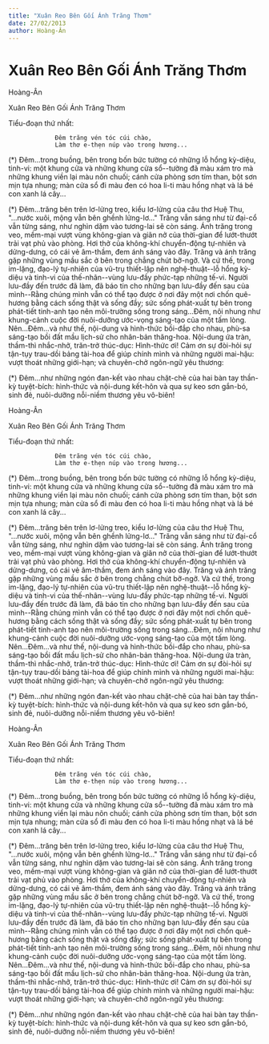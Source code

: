 ```yaml
---
title: "Xuân Reo Bên Gối Ánh Trăng Thơm"
date: 27/02/2013
author: Hoàng-Ân
---
```


# Xuân Reo Bên Gối Ánh Trăng Thơm

Hoàng-Ân

Xuân Reo Bên Gối Ánh Trăng Thơm


Tiểu-đoạn thứ nhất:

                 Đêm trăng vén tóc cúi chào,
                 Làm thơ e-thẹn núp vào trong hương...

(*) Đêm...trong buồng, bên trong bốn bức tường có những lỗ hổng kỳ-diệu, tinh-vi: một khung cửa và những khung cửa sổ--tường đã màu xám tro mà những khung viền lại màu nõn chuối; cánh cửa phòng sơn tím than, bột sơn mịn tựa nhung; màn cửa sổ đi màu đen có hoa li-ti màu hồng nhạt và lá bé con xanh lá cây...

(*) Đêm...trăng bên trên lơ-lửng treo, kiểu lơ-lửng của câu thơ Huệ Thu, "...nước xuôi, mộng vẫn bên ghềnh lửng-lơ..." Trăng vẫn sáng như từ đại-cổ vẫn từng sáng, như nghìn dặm vào tương-lai sẽ còn sáng. Ánh trăng trong veo, mềm-mại vượt vùng không-gian và giãn nở của thời-gian để lướt-thướt trải vạt phủ vào phòng. Hơi thở của không-khí chuyển-động tự-nhiên và dửng-dưng, có cái vẻ âm-thầm, đem ánh sáng vào đây. Trăng và ánh trăng gặp những vùng mầu sắc ở bên trong chẳng chút bỡ-ngỡ. Và cứ thế, trong im-lặng, đạo-lý tự-nhiên của vũ-trụ thiết-lập nên nghệ-thuật--lỗ hổng kỳ-diệu và tinh-vi của thế-nhân--vùng lưu-đầy phức-tạp những tế-vi. Người lưu-đầy đến trước đã làm, đã báo tin cho những bạn lưu-đầy đến sau của mình--Rằng chúng mình vẫn có thể tạo được ở nơi đây một nơi chốn quê-hương bằng cách sống thật và sống đầy; sức sống phát-xuất tự bên trong phát-tiết tinh-anh tạo nên môi-trường sống trong sáng...Đêm, nôi nhung như khung-cảnh cuộc đời nuôi-dưỡng ước-vọng sáng-tạo của một tấm lòng.  Nên...Đêm...và như thế, nội-dung và hình-thức bồi-đắp cho nhau, phù-sa sáng-tạo bồi đất mầu lịch-sử cho nhân-bản thăng-hoa. Nội-dung ứa tràn, thầm-thì nhắc-nhở, trăn-trở thúc-dục: Hình-thức ơi! Cảm ơn sự đòi-hỏi sự tận-tụy trau-dồi bảng tài-hoa để giúp chính mình và những người mai-hậu: vượt thoát những giới-hạn; và chuyên-chở ngôn-ngữ yêu thương:

(*) Đêm...như những ngón đan-kết vào nhau chặt-chẽ của hai bàn tay thần-kỳ tuyệt-bích: hình-thức và nội-dung kết-hôn và qua sự keo sơn gắn-bó, sinh đẻ, nuôi-dưỡng nỗi-niềm thương yêu vô-biên!

Hoàng-Ân

Xuân Reo Bên Gối Ánh Trăng Thơm


Tiểu-đoạn thứ nhất:

                 Đêm trăng vén tóc cúi chào,
                 Làm thơ e-thẹn núp vào trong hương...

(*) Đêm...trong buồng, bên trong bốn bức tường có những lỗ hổng kỳ-diệu, tinh-vi: một khung cửa và những khung cửa sổ--tường đã màu xám tro mà những khung viền lại màu nõn chuối; cánh cửa phòng sơn tím than, bột sơn mịn tựa nhung; màn cửa sổ đi màu đen có hoa li-ti màu hồng nhạt và lá bé con xanh lá cây...

(*) Đêm...trăng bên trên lơ-lửng treo, kiểu lơ-lửng của câu thơ Huệ Thu, "...nước xuôi, mộng vẫn bên ghềnh lửng-lơ..." Trăng vẫn sáng như từ đại-cổ vẫn từng sáng, như nghìn dặm vào tương-lai sẽ còn sáng. Ánh trăng trong veo, mềm-mại vượt vùng không-gian và giãn nở của thời-gian để lướt-thướt trải vạt phủ vào phòng. Hơi thở của không-khí chuyển-động tự-nhiên và dửng-dưng, có cái vẻ âm-thầm, đem ánh sáng vào đây. Trăng và ánh trăng gặp những vùng mầu sắc ở bên trong chẳng chút bỡ-ngỡ. Và cứ thế, trong im-lặng, đạo-lý tự-nhiên của vũ-trụ thiết-lập nên nghệ-thuật--lỗ hổng kỳ-diệu và tinh-vi của thế-nhân--vùng lưu-đầy phức-tạp những tế-vi. Người lưu-đầy đến trước đã làm, đã báo tin cho những bạn lưu-đầy đến sau của mình--Rằng chúng mình vẫn có thể tạo được ở nơi đây một nơi chốn quê-hương bằng cách sống thật và sống đầy; sức sống phát-xuất tự bên trong phát-tiết tinh-anh tạo nên môi-trường sống trong sáng...Đêm, nôi nhung như khung-cảnh cuộc đời nuôi-dưỡng ước-vọng sáng-tạo của một tấm lòng.  Nên...Đêm...và như thế, nội-dung và hình-thức bồi-đắp cho nhau, phù-sa sáng-tạo bồi đất mầu lịch-sử cho nhân-bản thăng-hoa. Nội-dung ứa tràn, thầm-thì nhắc-nhở, trăn-trở thúc-dục: Hình-thức ơi! Cảm ơn sự đòi-hỏi sự tận-tụy trau-dồi bảng tài-hoa để giúp chính mình và những người mai-hậu: vượt thoát những giới-hạn; và chuyên-chở ngôn-ngữ yêu thương:

(*) Đêm...như những ngón đan-kết vào nhau chặt-chẽ của hai bàn tay thần-kỳ tuyệt-bích: hình-thức và nội-dung kết-hôn và qua sự keo sơn gắn-bó, sinh đẻ, nuôi-dưỡng nỗi-niềm thương yêu vô-biên!

Hoàng-Ân

Xuân Reo Bên Gối Ánh Trăng Thơm


Tiểu-đoạn thứ nhất:

                 Đêm trăng vén tóc cúi chào,
                 Làm thơ e-thẹn núp vào trong hương...

(*) Đêm...trong buồng, bên trong bốn bức tường có những lỗ hổng kỳ-diệu, tinh-vi: một khung cửa và những khung cửa sổ--tường đã màu xám tro mà những khung viền lại màu nõn chuối; cánh cửa phòng sơn tím than, bột sơn mịn tựa nhung; màn cửa sổ đi màu đen có hoa li-ti màu hồng nhạt và lá bé con xanh lá cây...

(*) Đêm...trăng bên trên lơ-lửng treo, kiểu lơ-lửng của câu thơ Huệ Thu, "...nước xuôi, mộng vẫn bên ghềnh lửng-lơ..." Trăng vẫn sáng như từ đại-cổ vẫn từng sáng, như nghìn dặm vào tương-lai sẽ còn sáng. Ánh trăng trong veo, mềm-mại vượt vùng không-gian và giãn nở của thời-gian để lướt-thướt trải vạt phủ vào phòng. Hơi thở của không-khí chuyển-động tự-nhiên và dửng-dưng, có cái vẻ âm-thầm, đem ánh sáng vào đây. Trăng và ánh trăng gặp những vùng mầu sắc ở bên trong chẳng chút bỡ-ngỡ. Và cứ thế, trong im-lặng, đạo-lý tự-nhiên của vũ-trụ thiết-lập nên nghệ-thuật--lỗ hổng kỳ-diệu và tinh-vi của thế-nhân--vùng lưu-đầy phức-tạp những tế-vi. Người lưu-đầy đến trước đã làm, đã báo tin cho những bạn lưu-đầy đến sau của mình--Rằng chúng mình vẫn có thể tạo được ở nơi đây một nơi chốn quê-hương bằng cách sống thật và sống đầy; sức sống phát-xuất tự bên trong phát-tiết tinh-anh tạo nên môi-trường sống trong sáng...Đêm, nôi nhung như khung-cảnh cuộc đời nuôi-dưỡng ước-vọng sáng-tạo của một tấm lòng.  Nên...Đêm...và như thế, nội-dung và hình-thức bồi-đắp cho nhau, phù-sa sáng-tạo bồi đất mầu lịch-sử cho nhân-bản thăng-hoa. Nội-dung ứa tràn, thầm-thì nhắc-nhở, trăn-trở thúc-dục: Hình-thức ơi! Cảm ơn sự đòi-hỏi sự tận-tụy trau-dồi bảng tài-hoa để giúp chính mình và những người mai-hậu: vượt thoát những giới-hạn; và chuyên-chở ngôn-ngữ yêu thương:

(*) Đêm...như những ngón đan-kết vào nhau chặt-chẽ của hai bàn tay thần-kỳ tuyệt-bích: hình-thức và nội-dung kết-hôn và qua sự keo sơn gắn-bó, sinh đẻ, nuôi-dưỡng nỗi-niềm thương yêu vô-biên!
